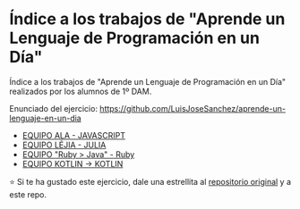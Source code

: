 # Índice a los trabajos de "Aprende un Lenguaje de Programación en un Día"

Índice a los trabajos de "Aprende un Lenguaje de Programación en un Día" realizados por los alumnos de 1º DAM.

Enunciado del ejercicio: <https://github.com/LuisJoseSanchez/aprende-un-lenguaje-en-un-dia>

* [EQUIPO ALA - JAVASCRIPT](https://github.com/AlvaroCamposVega/aprende-un-lenguaje-en-un-dia)
* [EQUIPO LÉJIA - JULIA](https://github.com/torrespedrob/aprende-un-lenguaje-en-un-dia)
* [EQUIPO "Ruby > Java" - Ruby](https://github.com/joseangelgalera/aprende-un-lenguaje-en-un-dia)
* [EQUIPO KOTLIN -> KOTLIN](https://github.com/danieljimenezquintana/aprende-un-lenguaje-en-un-dia)

:star: Si te ha gustado este ejercicio, dale una estrellita al [repositorio original](https://github.com/LuisJoseSanchez/aprende-un-lenguaje-en-un-dia) y a este repo.
